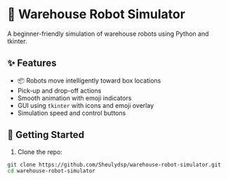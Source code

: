 # 🦾 Warehouse Robot Simulator

A beginner-friendly simulation of warehouse robots using Python and tkinter.

## ✨ Features

- 📦 Robots move intelligently toward box locations
- Pick-up and drop-off actions
- Smooth animation with emoji indicators
- GUI using `tkinter` with icons and emoji overlay
- Simulation speed and control buttons

## 🚀 Getting Started

1. Clone the repo:
```bash
git clone https://github.com/Sheulydsp/warehouse-robot-simulator.git
cd warehouse-robot-simulator
